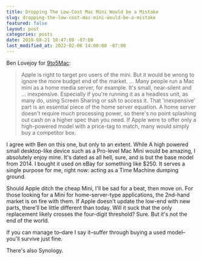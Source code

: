 ```yaml
---
title: Dropping The Low-Cost Mac Mini Would be a Mistake
slug: dropping-the-low-cost-mac-mini-would-be-a-mistake
featured: false
layout: post
categories: posts
date: 2018-08-21 10:47:08 -07:00
last_modified_at: 2022-02-06 14:00:00 -07:00
---
```


Ben Lovejoy for [9to5Mac](https://9to5mac.com/2018/08/21/mac-mini-opinion/):

>  Apple is right to target pro users of the mini. But it would be wrong to ignore the more budget end of the market.
> …
>  Many people run a Mac mini as a home media server, for example. It's small, near-silent and … inexpensive. Especially if you're running it as a headless unit, as many do, using Screen Sharing or ssh to access it.
> That 'inexpensive' part is an essential piece of the home server equation. A home server doesn't require much processing power, so there's no point splashing out cash on a higher spec than you need. If Apple were to offer only a high-powered model with a price-tag to match, many would simply buy a competitor box.

I agree with Ben on this one, but only to an extent. While A high powered small desktop-like device such as a Pro-level Mac Mini would be amazing, I absolutely enjoy mine. It's dated as all hell, sure, and is but the base model from 2014. I bought it used on eBay for something like $250. It serves a single purpose for me, right now: acting as a Time Machine dumping ground.

Should Apple ditch the cheap Mini, I'll be sad for a beat, then move on. For those looking for a Mini for home-server-type applications, the 2nd-hand market is on fire with them. If Apple doesn't update the low-end with new parts, there'll be little different than today. Will it suck that the only replacement likely crosses the four-digit threshold? Sure. But it's not the end of the world.

If you can manage to–dare I say it–suffer through buying a used model–you'll survive just fine.

There's also Synology.

